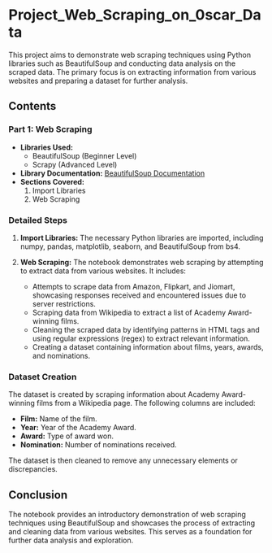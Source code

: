 # Project_Web_Scraping_on_0scar_Data

This project aims to demonstrate web scraping techniques using Python libraries such as BeautifulSoup and conducting data analysis on the scraped data. The primary focus is on extracting information from various websites and preparing a dataset for further analysis.

## Contents

### Part 1: Web Scraping
- **Libraries Used:** 
    - BeautifulSoup (Beginner Level)
    - Scrapy (Advanced Level)
- **Library Documentation:** [BeautifulSoup Documentation](https://pypi.org/project/beautifulsoup4/)
- **Sections Covered:**
    1. Import Libraries
    2. Web Scraping
    
### Detailed Steps

1. **Import Libraries:** The necessary Python libraries are imported, including numpy, pandas, matplotlib, seaborn, and BeautifulSoup from bs4.

2. **Web Scraping:** The notebook demonstrates web scraping by attempting to extract data from various websites. It includes:
    - Attempts to scrape data from Amazon, Flipkart, and Jiomart, showcasing responses received and encountered issues due to server restrictions.
    - Scraping data from Wikipedia to extract a list of Academy Award-winning films.
    - Cleaning the scraped data by identifying patterns in HTML tags and using regular expressions (regex) to extract relevant information.
    - Creating a dataset containing information about films, years, awards, and nominations.

### Dataset Creation

The dataset is created by scraping information about Academy Award-winning films from a Wikipedia page. The following columns are included:
- **Film:** Name of the film.
- **Year:** Year of the Academy Award.
- **Award:** Type of award won.
- **Nomination:** Number of nominations received.

The dataset is then cleaned to remove any unnecessary elements or discrepancies.

## Conclusion
The notebook provides an introductory demonstration of web scraping techniques using BeautifulSoup and showcases the process of extracting and cleaning data from various websites. This serves as a foundation for further data analysis and exploration.
